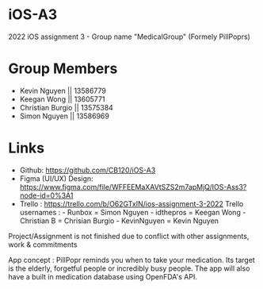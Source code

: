 # iOS-A3
2022 iOS assignment 3 - Group name "MedicalGroup" (Formely PillPoprs)

# Group Members
- Kevin Nguyen || 13586779
- Keegan Wong || 13605771 
- Christian Burgio || 13575384
- Simon Nguyen || 13586969

# Links
- Github: https://github.com/CB120/iOS-A3
- Figma (UI/UX) Design: https://www.figma.com/file/WFFEEMaXAVtSZS2m7apMjQ/IOS-Ass3?node-id=0%3A1
- Trello : https://trello.com/b/O62GTxIN/ios-assignment-3-2022
    Trello usernames :
                        - Runbox = Simon Nguyen
                        - idthepros = Keegan Wong
                        - Christian B = Chrisian Burgio
                        - KevinNguyen = Kevin Nguyen 

Project/Assignment is not finished due to conflict with other assignments, work & commitments

App concept : PillPopr reminds you when to take your medication. Its target is the elderly, forgetful people or incredibly busy people. The app will also have a built in medication database using OpenFDA's API.
